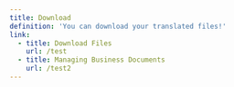 ```yaml
---
title: Download
definition: 'You can download your translated files!'
link:
  - title: Download Files
    url: /test
  - title: Managing Business Documents
    url: /test2
---
```



